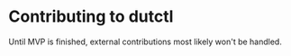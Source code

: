 # Contributing to dutctl
Until MVP is finished, external contributions most likely won't be handled.
